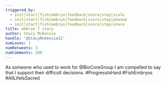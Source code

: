 ```yaml
---
triggered_by:
  - init|start|fish|embryo|feedback|score|step|scale
  - init|start|fish|embryo|feedback|score|step|phased
  - init|start|fish|embryo|feedback|score|step|share
title: embryo 7 stacy
author: Stacy McKenzie
handle: '@StacyMcKenzie22'
numLoves: 1
numRetweets: 3
numComments: 200
---
```

As someone who used to work for @BioCoreGroup I am compelled to say that I support their difficult decisions. #ProgressIsHard #FishEmbryos #AllLifeIsSacred
